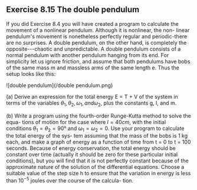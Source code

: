 ## Exercise 8.15 The double pendulum

If you did Exercise 8.4 you will have created a program
to calculate the movement of a nonlinear pendulum. Although it is nonlinear, the non-
linear pendulum's movement is nonetheless perfectly regular and periodic-there are
no surprises. A double pendulum, on the other hand, is completely the opposite---chaotic
and unpredictable. A double pendulum consists of a normal pendulum with another
pendulum hanging from its end. For simplicity let us ignore friction, and assume that
both pendulums have bobs of the same mass m and massless arms of the same length e.
Thus the setup looks like this:

![double pendulum](/double pendulum.png)

(a) Derive an expression for the total energy E = T + V of the system in terms of the
variables $\theta_1, \theta_2, \omega_1, and \omega_2$, plus the constants g, l, and m.

(b) Write a program using the fourth-order Runge-Kutta method to solve the equa-
tions of motion for the case where $l = 40cm$, with the initial conditions $\theta_1 = \theta_2 =
90°$ and  $\omega_1 = \omega_2 = 0$. Use your program to calculate the total energy of the sys-
tem assuming that the mass of the bobs is 1 kg each, and make a graph of energy
as a function of time from t = 0 to t = 100 seconds.
Because of energy conservation, the total energy should be constant over time
(actually it should be zero for these particular initial conditions), but you will find
that it is not perfectly constant because of the approximate nature of the solution
of the differential equations. Choose a suitable value of the step size h to ensure
that the variation in energy is less than $10^{-5}$ joules over the course of the calcula-
tion.
